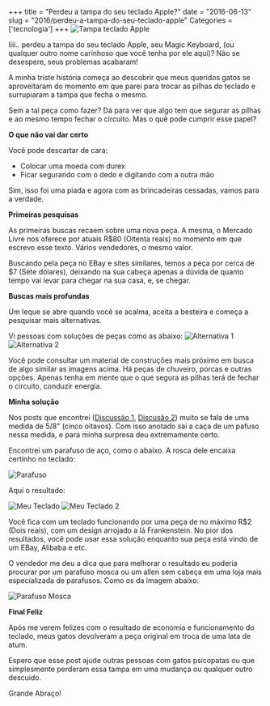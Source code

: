 +++
title = "Perdeu a tampa do seu teclado Apple?"
date = "2016-06-13"
slug = "2016/perdeu-a-tampa-do-seu-teclado-apple"
Categories = ['tecnologia']
+++
![Tampa teclado Apple](../../../../assets/uploads/2016/tampa_teclado.jpg)

Iiii.. perdeu a tampa do seu teclado Apple, seu Magic Keyboard, (ou qualquer outro nome carinhoso que você tenha por ele aqui)? Não se desespere, seus problemas acabaram!

<!--more-->

A minha triste história começa ao descobrir que meus queridos gatos se aproveitaram do momento em que parei para trocar as pilhas do teclado e surrupiaram a tampa que fecha o mesmo.

Sem a tal peça como fazer? Dá para ver que algo tem que segurar as pilhas e ao mesmo tempo fechar o circuito. Mas o quê pode cumprir esse papel?


**O que não vai dar certo**

Você pode descartar de cara:

- Colocar uma moeda com durex
- Ficar segurando com o dedo e digitando com a outra mão

Sim, isso foi uma piada e agora com as brincadeiras cessadas, vamos para a verdade.


**Primeiras pesquisas**

As primeiras buscas recaem sobre uma nova peça. A mesma, o Mercado Livre nos oferece por atuais R$80 (Oitenta reais) no momento em que escrevo esse texto. Vários vendedores, o mesmo valor.

Buscando pela peça no EBay e sites similares, temos a peça por cerca de $7 (Sete dólares), deixando na sua cabeça apenas a dúvida de quanto tempo vai levar para chegar na sua casa, e, se chegar.

**Buscas mais profundas**

Um leque se abre quando você se acalma, aceita a besteira e começa a pesquisar mais alternativas.

Vi pessoas com soluções de peças como as abaixo:
![Alternativa 1](../../assets/uploads/2016/tampa_teclado_1.png)
![Alternativa 2](../../assets/uploads/2016/tampa_teclado_2.png)

Você pode consultar um material de construções mais próximo em busca de algo similar as imagens acima. Há peças de chuveiro, porcas e outras opções. Apenas tenha em mente que o que segura as pilhas terá de fechar o circuito, conduzir energia.

**Minha solução**

Nos posts que encontrei ([Discussão 1](https://pt.ifixit.com/Answers/View/48359/I+need+a+replacement+battery+cover), [Discusão 2](http://forums.macrumors.com/threads/lost-cap-to-battery-enclosure-apple-bluetooth-keyboard.1676579/)) muito se fala de uma medida de 5/8" (cinco oitavos).
Com isso anotado sai a caça de um pafuso nessa medida, e para minha surpresa deu extremamente certo.

Encontrei um parafuso de aço, como o abaixo. A rosca dele encaixa certinho no teclado:

![Parafuso](../../assets/uploads/2016/piece.png)

Aqui o resultado:

![Meu Teclado](../../assets/uploads/2016/my-keyboard-1.png)
![Meu Teclado 2](../../assets/uploads/2016/my-keyboard-2.png)

Você fica com um teclado funcionando por uma peça de no máximo R$2 (Dois reais), com um design arrojado a lá Frankenstein. No pior dos resultados, você pode usar essa solução enquanto sua peça está vindo de um EBay, Alibaba e etc.

O vendedor me deu a dica que para melhorar o resultado eu poderia procurar por um parafuso mosca ou um allen sem cabeça em uma loja mais especializada de parafusos. Como os da imagem abaixo:

![Parafuso Mosca](../../assets/uploads/2016/mosca.png)

**Final Feliz**

Após me verem felizes com o resultado de economia e funcionamento do teclado, meus gatos devolveram a peça original em troca de uma lata de atum.

Espero que esse post ajude outras pessoas com gatos psicopatas ou que simplesmente perderam essa tampa em uma mudança ou qualquer outro descuido.

Grande Abraço!
